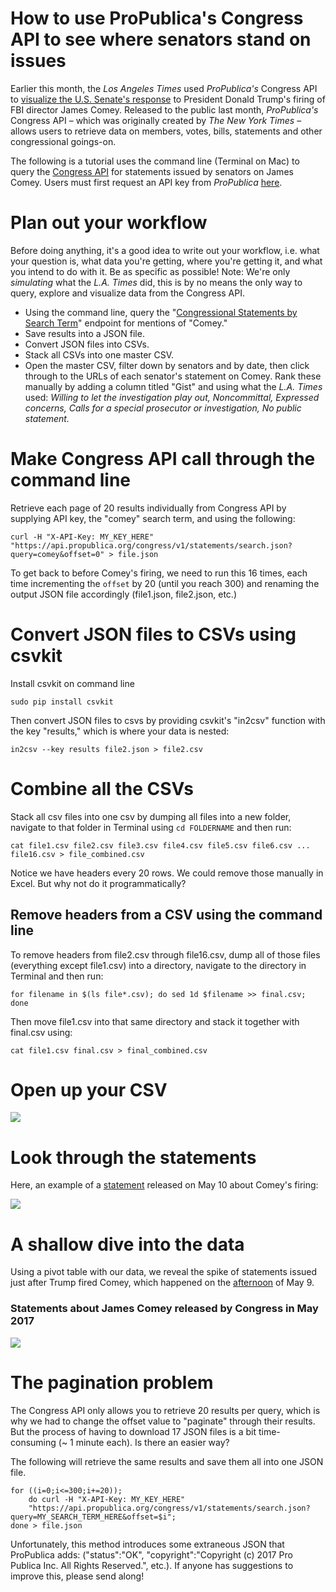 # How to use ProPublica's Congress API to see where senators stand on issues

Earlier this month, the *Los Angeles Times* used *ProPublica's* Congress API to [visualize the U.S. Senate's response](http://www.latimes.com/projects/la-na-pol-senators-trump-russia/) to President Donald Trump's firing of FBI director James Comey. Released to the public last month, *ProPublica's* Congress API – which was originally created by *The New York Times* – allows users to retrieve data on members, votes, bills, statements and other congressional goings-on.

The following is a tutorial uses the command line (Terminal on Mac) to query the [Congress API](https://projects.propublica.org/api-docs/congress-api/) for statements issued by senators on James Comey. Users must first request an API key from *ProPublica* [here](https://www.propublica.org/datastore/api/propublica-congress-api).

# Plan out your workflow

Before doing anything, it's a good idea to write out your workflow, i.e. what your question is, what data you're getting, where you're getting it, and what you intend to do with it. Be as specific as possible! Note: We're only *simulating* what the *L.A. Times* did, this is by no means the only way to query, explore and visualize data from the Congress API. 

* Using the command line, query the "[Congressional Statements by Search Term](https://projects.propublica.org/api-docs/congress-api/endpoints/#get-congressional-statements-by-search-term)" endpoint for mentions of "Comey."
* Save results into a JSON file.
* Convert JSON files into CSVs.
* Stack all CSVs into one master CSV.
* Open the master CSV, filter down by senators and by date, then click through to the URLs of each senator's statement on Comey. Rank these manually by adding a column titled "Gist" and using what the *L.A. Times* used: *Willing to let the investigation play out, Noncommittal, Expressed concerns, Calls for a special prosecutor or investigation, No public statement.*

# Make Congress API call through the command line 

Retrieve each page of 20 results individually from Congress API by supplying API key, the "comey" search term, and using the following:

`curl -H "X-API-Key: MY_KEY_HERE" "https://api.propublica.org/congress/v1/statements/search.json?query=comey&offset=0" > file.json`

To get back to before Comey's firing, we need to run this 16 times, each time incrementing the `offset` by 20 (until you reach 300) and renaming the output JSON file accordingly (file1.json, file2.json, etc.)

# Convert JSON files to CSVs using csvkit

Install csvkit on command line

`sudo pip install csvkit`

Then convert JSON files to csvs by providing csvkit's "in2csv" function with the key "results," which is where your data is nested: 

`in2csv --key results file2.json > file2.csv`

# Combine all the CSVs

Stack all csv files into one csv by dumping all files into a new folder, navigate to that folder in Terminal using `cd FOLDERNAME` and then run:

`cat file1.csv file2.csv file3.csv file4.csv file5.csv file6.csv ... file16.csv > file_combined.csv`

Notice we have headers every 20 rows. We could remove those manually in Excel. But why not do it programmatically?

## Remove headers from a CSV using the command line

To remove headers from file2.csv through file16.csv, dump all of those files (everything except file1.csv) into a directory, navigate to the directory in Terminal and then run:

`for filename in $(ls file*.csv); do sed 1d $filename >> final.csv; done`

Then move file1.csv into that same directory and stack it together with final.csv using:

`cat file1.csv final.csv > final_combined.csv`

# Open up your CSV

![](http://storybench.org/assets/comey-api-call.png)

# Look through the statements

Here, an example of a [statement](https://www.heitkamp.senate.gov/public/index.cfm/press-releases?ID=752050F4-BD1C-4D47-855C-78BAAD99CD7C) released on May 10 about Comey's firing:

![](http://storybench.org/assets/heitkamp-comey.png)

# A shallow dive into the data

Using a pivot table with our data, we reveal the spike of statements issued just after Trump fired Comey, which happened on the [afternoon](http://www.npr.org/2017/05/15/527773206/what-just-happened-the-james-comey-saga-in-timeline-form) of May 9.

### Statements about James Comey released by Congress in May 2017

![](http://storybench.org/assets/comey-chart.png)

# The pagination problem 

The Congress API only allows you to retrieve 20 results per query, which is why we had to change the offset value to "paginate" through their results. But the process of having to download 17 JSON files is a bit time-consuming (~ 1 minute each). Is there an easier way?

The following will retrieve the same results and save them all into one JSON file. 

```
for ((i=0;i<=300;i+=20)); 
	do curl -H "X-API-Key: MY_KEY_HERE" 
	"https://api.propublica.org/congress/v1/statements/search.json?query=MY_SEARCH_TERM_HERE&offset=$i"; 
done > file.json
```
Unfortunately, this method introduces some extraneous JSON that ProPublica adds: ("status":"OK", "copyright":"Copyright (c) 2017 Pro Publica Inc. All Rights Reserved.", etc.). If anyone has suggestions to improve this, please send along!





